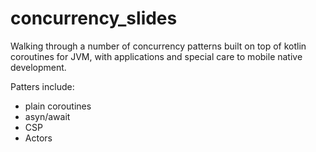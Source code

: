 # concurrency_slides

Walking through a number of concurrency patterns built on top of kotlin coroutines for JVM, with applications and special care to mobile native development.

Patters include:
* plain coroutines 
* asyn/await
* CSP
* Actors 
